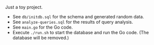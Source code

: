 Just a toy project.

- See `db/initdb.sql` for the schema and generated random data.
- See `analyze-queries.sql` for the results of query analysis.
- See `main.go` for the Go code.
- Execute `./run.sh` to start the database and run the Go code. (The database will be removed.)
